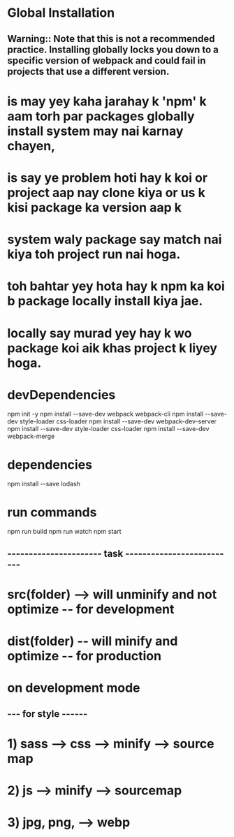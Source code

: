 

# Global Installation
## Warning:: Note that this is not a recommended practice. Installing globally locks you down to a specific version of webpack and could fail in projects that use a different version.  

# is may yey kaha jarahay k 'npm' k aam torh par packages globally install system may nai karnay chayen, 
# is say ye problem hoti hay k koi or project aap nay clone kiya or us k kisi package ka version aap k
# system waly package say match nai kiya toh project run nai hoga.
# toh bahtar yey hota hay k npm ka koi b package locally install kiya jae.
# locally say murad yey hay k wo package koi aik khas project k liyey hoga.




# devDependencies
npm init -y
npm install --save-dev webpack webpack-cli 
npm install --save-dev style-loader css-loader
npm install --save-dev webpack-dev-server
npm install --save-dev style-loader css-loader
npm install --save-dev webpack-merge




# dependencies
npm install --save lodash

# run commands
npm run build
npm run watch
npm start



## ---------------------- task --------------------------

# src(folder) --> will unminify and not optimize -- for development
# dist(folder) -- will minify and optimize       -- for production

# on development mode

## --- for style ------
# 1) sass --> css --> minify --> source map

# 2) js --> minify --> sourcemap

# 3) jpg, png, --> webp




